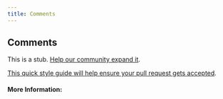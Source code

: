 ```yaml
---
title: Comments
---
```


## Comments

This is a stub. [Help our community expand it](https://github.com/freecodecamp/guides/tree/master/src/pages/articles/html/elements/comments/index.md).

[This quick style guide will help ensure your pull request gets accepted](https://github.com/freeCodeCamp/guides/blob/master/README.md).

<!-- The article goes here, in GitHub-flavored Markdown. Feel free to add YouTube videos, images, and CodePen/JSBin embeds  -->

#### More Information:
<!-- Please add any articles you think might be helpful to read before writing the article -->


